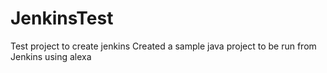 # JenkinsTest
Test project to create jenkins
Created a sample java project to be run from Jenkins using alexa
